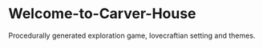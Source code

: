 # Welcome-to-Carver-House
Procedurally generated exploration game, lovecraftian setting and themes.
